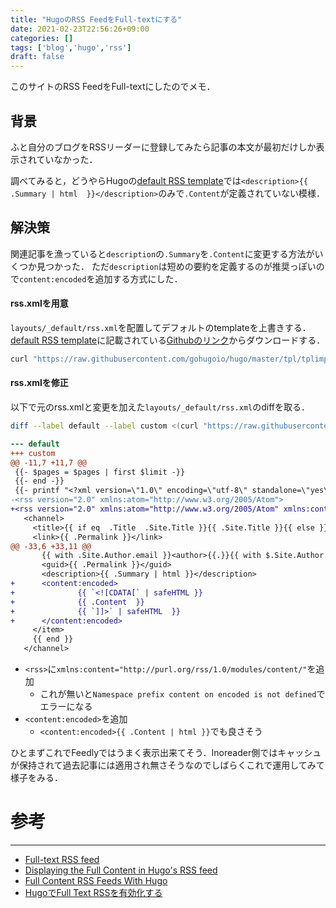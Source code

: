 ```yaml
---
title: "HugoのRSS FeedをFull-textにする"
date: 2021-02-23T22:56:26+09:00
categories: []
tags: ['blog','hugo','rss']
draft: false
---
```


このサイトのRSS FeedをFull-textにしたのでメモ．

<!--more-->

## 背景
ふと自分のブログをRSSリーダーに登録してみたら記事の本文が最初だけしか表示されていなかった．

調べてみると，どうやらHugoの[default RSS template](https://gohugo.io/templates/rss/#the-embedded-rssxml)では`<description>{{ .Summary | html  }}</description>`のみで`.Content`が定義されていない模様．


## 解決策
関連記事を漁っていると`description`の`.Summary`を`.Content`に変更する方法がいくつか見つかった．
ただ`description`は短めの要約を定義するのが推奨っぽいので`content:encoded`を追加する方式にした．


#### rss.xmlを用意
`layouts/_default/rss.xml`を配置してデフォルトのtemplateを上書きする．[default RSS template](https://gohugo.io/templates/rss/#the-embedded-rssxml)に記載されている[Githubのリンク](https://github.com/gohugoio/hugo/blob/master/tpl/tplimpl/embedded/templates/_default/rss.xml)からダウンロードする．

```bash
curl "https://raw.githubusercontent.com/gohugoio/hugo/master/tpl/tplimpl/embedded/templates/_default/rss.xml" > layouts/_default/rss.xml
```

#### rss.xmlを修正
以下で元のrss.xmlと変更を加えた`layouts/_default/rss.xml`のdiffを取る．
```bash
diff --label default --label custom <(curl "https://raw.githubusercontent.com/gohugoio/hugo/master/tpl/tplimpl/embedded/templates/_default/rss.xml") <(cat layouts/_default/rss.xml)
```
```diff
--- default
+++ custom
@@ -11,7 +11,7 @@
 {{- $pages = $pages | first $limit -}}
 {{- end -}}
 {{- printf "<?xml version=\"1.0\" encoding=\"utf-8\" standalone=\"yes\"?>" | safeHTML }}
-<rss version="2.0" xmlns:atom="http://www.w3.org/2005/Atom">
+<rss version="2.0" xmlns:atom="http://www.w3.org/2005/Atom" xmlns:content="http://purl.org/rss/1.0/modules/content/">
   <channel>
     <title>{{ if eq  .Title  .Site.Title }}{{ .Site.Title }}{{ else }}{{ with .Title }}{{.}} on {{ end }}{{ .Site.Title }}{{ end }}</title>
     <link>{{ .Permalink }}</link>
@@ -33,6 +33,11 @@
       {{ with .Site.Author.email }}<author>{{.}}{{ with $.Site.Author.name }} ({{.}}){{end}}</author>{{end}}
       <guid>{{ .Permalink }}</guid>
       <description>{{ .Summary | html }}</description>
+      <content:encoded>
+              {{ `<![CDATA[` | safeHTML }}
+              {{ .Content  }}
+              {{ `]]>` | safeHTML  }}
+      </content:encoded>
     </item>
     {{ end }}
   </channel>
```
* `<rss>`に`xmlns:content="http://purl.org/rss/1.0/modules/content/"`を追加
  * これが無いと`Namespace prefix content on encoded is not defined`でエラーになる
* `<content:encoded>`を追加
  * `<content:encoded>{{ .Content | html }}`でも良さそう

ひとまずこれでFeedlyではうまく表示出来てそう．Inoreader側ではキャッシュが保持されて過去記事には適用され無さそうなのでしばらくこれで運用してみて様子をみる．

# 参考
---
* [Full-text RSS feed](https://discourse.gohugo.io/t/full-text-rss-feed/8368)
* [Displaying the Full Content in Hugo's RSS feed](https://blog.eternalrecurrence.space/posts/displaying-the-full-content-in-hugo-rss-feed/#bonus-the-difference-between--and---in-hugo)
* [Full Content RSS Feeds With Hugo](https://unusually.pink/full-content-rss-feeds-with-hugo/)
* [HugoでFull Text RSSを有効化する](https://blog.karashi.org/posts/fulltext-rss-with-hugo/)
